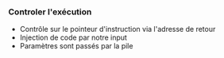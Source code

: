 ### Controler l'exécution

* Contrôle sur le pointeur d'instruction via l'adresse de retour <!-- .element: class="fragment highlight-green" data-fragment-index="1" -->
* Injection de code par notre input <!-- .element: class="fragment highlight-red" data-fragment-index="2" -->
* Paramètres sont passés par la pile <!-- .element: class="fragment" data-fragment-index="3" -->
